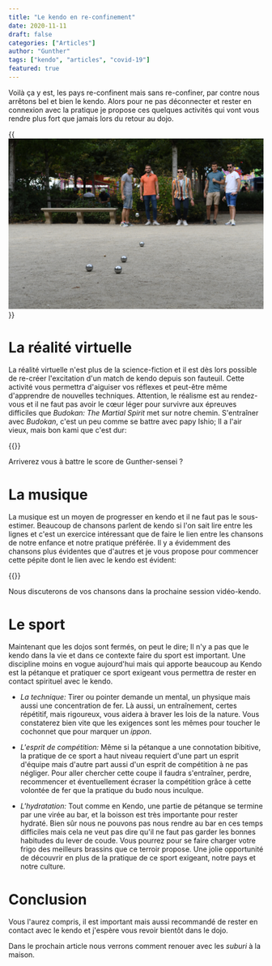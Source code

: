 ```yaml
---
title: "Le kendo en re-confinement"
date: 2020-11-11
draft: false
categories: ["Articles"]
author: "Gunther"
tags: ["kendo", "articles", "covid-19"]
featured: true
---
```


<!--more--> 

Voilà ça y est, les pays re-confinent mais sans re-confiner, par contre nous arrêtons bel et bien le kendo. Alors pour ne pas déconnecter et rester en connexion avec la pratique je propose ces quelques activités qui vont vous rendre plus fort que jamais lors du retour au dojo.

{{<img src="/images/petanque.jpg" caption="La pétanque est un bon moyen de rester en contact avec le Kendo">}}


# La réalité virtuelle

La réalité virtuelle n'est plus de la science-fiction et il est dès lors possible de re-créer l'excitation d'un match de kendo depuis son fauteuil. Cette activité vous permettra d'aiguiser vos réflexes et peut-être même d'apprendre de nouvelles techniques. Attention, le réalisme est au rendez-vous et il ne faut pas avoir le cœur léger pour survivre aux épreuves difficiles que _Budokan: The Martial Spirit_ met sur notre chemin. S'entraîner avec _Budokan_, c'est un peu comme se battre avec papy Ishio; Il a l'air vieux, mais bon kami que c'est dur:

{{<embed-yt videoId="8bquYoCYvhs?t=466s">}}

Arriverez vous à battre le score de Gunther-sensei ?

# La musique

La musique est un moyen de progresser en kendo et il ne faut pas le sous-estimer. Beaucoup de chansons parlent de kendo si l'on sait lire entre les lignes et c'est un exercice intéressant que de faire le lien entre les chansons de notre enfance et notre pratique préférée. Il y a évidemment des chansons plus évidentes que d'autres et je vous propose pour commencer cette pépite dont le lien avec le kendo est évident:


{{<embed-yt videoId="RG7bINW6soU">}}

Nous discuterons de vos chansons dans la prochaine session vidéo-kendo.

# Le sport

Maintenant que les dojos sont fermés, on peut le dire; Il n'y a pas que le kendo dans la vie et dans ce contexte faire du sport est important. Une discipline moins en vogue aujourd'hui mais qui apporte beaucoup au Kendo est la pétanque et pratiquer ce sport exigeant vous permettra de rester en contact spirituel avec le kendo.

- _La technique:_ Tirer ou pointer demande un mental, un physique mais aussi une concentration de fer. Là aussi, un entraînement, certes répétitif, mais rigoureux, vous aidera à braver les lois de la nature. Vous constaterez bien vite que les exigences sont les mêmes pour toucher le cochonnet que pour marquer un _ippon_.

- _L'esprit de compétition:_ Même si la pétanque a une connotation bibitive, la pratique de ce sport a haut niveau requiert d'une part un esprit d'équipe mais d'autre part aussi d'un esprit de compétition à ne pas négliger. Pour aller chercher cette coupe il faudra s'entraîner, perdre, recommencer et éventuellement écraser la compétition grâce à cette volontée de fer que la pratique du budo nous inculque.

- _L'hydratation:_ Tout comme en Kendo, une partie de pétanque se termine par une virée au bar, et la boisson est très importante pour rester hydraté. Bien sûr nous ne pouvons pas nous rendre au bar en ces temps difficiles mais cela ne veut pas dire qu'il ne faut pas garder les bonnes habitudes du lever de coude. Vous pourrez pour se faire charger votre frigo des meilleurs brassins que ce terroir propose. Une jolie opportunité de découvrir en plus de la pratique de ce sport exigeant, notre pays et notre culture.

# Conclusion

Vous l'aurez compris, il est important mais aussi recommandé de rester en contact avec le kendo et j'espère vous revoir bientôt dans le dojo.

Dans le prochain article nous verrons comment renouer avec les _suburi_ à la maison.
